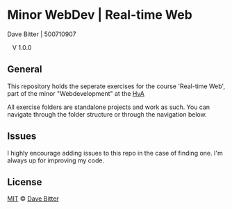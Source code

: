 # Minor WebDev | Real-time Web
Dave Bitter | 500710907

    V 1.0.0

## General
This repository holds the seperate exercises for the course 'Real-time Web', part of the minor "Webdevelopment" at the [HvA](http://www.hva.nl/)

All exercise folders are standalone projects and work as such. You can navigate through the folder structure or through the navigation below.

## Issues
I highly encourage adding issues to this repo in the case of finding one. I'm always up for improving my code.

## License
[MIT](LICENSE.md) © [Dave Bitter](https://github.com/DaveBitter/)

